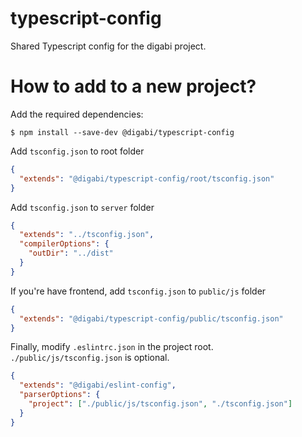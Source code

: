 # typescript-config

Shared Typescript config for the digabi project.

# How to add to a new project?

Add the required dependencies:

    $ npm install --save-dev @digabi/typescript-config

Add `tsconfig.json` to root folder

```json
{
  "extends": "@digabi/typescript-config/root/tsconfig.json"
}
```

Add `tsconfig.json` to `server` folder

```json
{
  "extends": "../tsconfig.json",
  "compilerOptions": {
    "outDir": "../dist"
  }
}
```

If you're have frontend, add `tsconfig.json` to `public/js` folder

```json
{
  "extends": "@digabi/typescript-config/public/tsconfig.json"
}
```

Finally, modify `.eslintrc.json` in the project root. `./public/js/tsconfig.json` is optional.

```json
{
  "extends": "@digabi/eslint-config",
  "parserOptions": {
    "project": ["./public/js/tsconfig.json", "./tsconfig.json"]
  }
}
```
